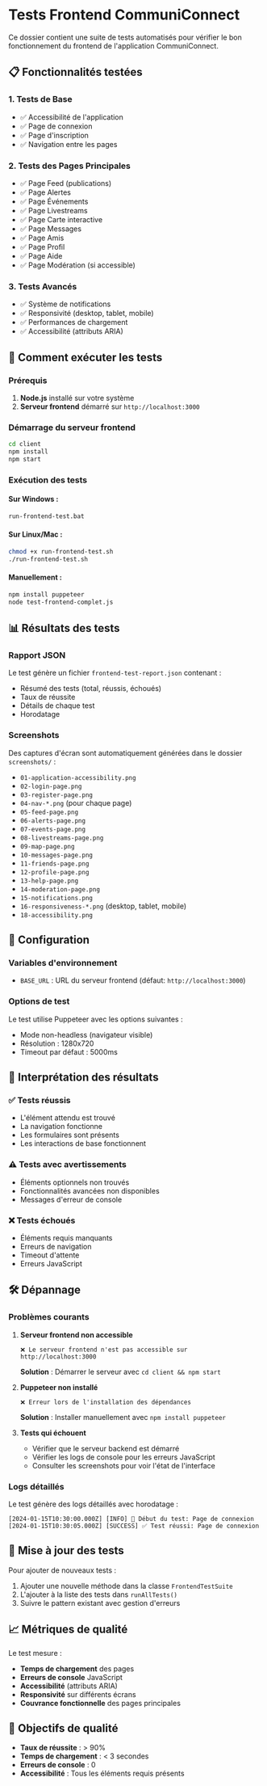# Tests Frontend CommuniConnect

Ce dossier contient une suite de tests automatisés pour vérifier le bon fonctionnement du frontend de l'application CommuniConnect.

## 📋 Fonctionnalités testées

### 1. **Tests de Base**
- ✅ Accessibilité de l'application
- ✅ Page de connexion
- ✅ Page d'inscription
- ✅ Navigation entre les pages

### 2. **Tests des Pages Principales**
- ✅ Page Feed (publications)
- ✅ Page Alertes
- ✅ Page Événements
- ✅ Page Livestreams
- ✅ Page Carte interactive
- ✅ Page Messages
- ✅ Page Amis
- ✅ Page Profil
- ✅ Page Aide
- ✅ Page Modération (si accessible)

### 3. **Tests Avancés**
- ✅ Système de notifications
- ✅ Responsivité (desktop, tablet, mobile)
- ✅ Performances de chargement
- ✅ Accessibilité (attributs ARIA)

## 🚀 Comment exécuter les tests

### Prérequis
1. **Node.js** installé sur votre système
2. **Serveur frontend** démarré sur `http://localhost:3000`

### Démarrage du serveur frontend
```bash
cd client
npm install
npm start
```

### Exécution des tests

#### Sur Windows :
```bash
run-frontend-test.bat
```

#### Sur Linux/Mac :
```bash
chmod +x run-frontend-test.sh
./run-frontend-test.sh
```

#### Manuellement :
```bash
npm install puppeteer
node test-frontend-complet.js
```

## 📊 Résultats des tests

### Rapport JSON
Le test génère un fichier `frontend-test-report.json` contenant :
- Résumé des tests (total, réussis, échoués)
- Taux de réussite
- Détails de chaque test
- Horodatage

### Screenshots
Des captures d'écran sont automatiquement générées dans le dossier `screenshots/` :
- `01-application-accessibility.png`
- `02-login-page.png`
- `03-register-page.png`
- `04-nav-*.png` (pour chaque page)
- `05-feed-page.png`
- `06-alerts-page.png`
- `07-events-page.png`
- `08-livestreams-page.png`
- `09-map-page.png`
- `10-messages-page.png`
- `11-friends-page.png`
- `12-profile-page.png`
- `13-help-page.png`
- `14-moderation-page.png`
- `15-notifications.png`
- `16-responsiveness-*.png` (desktop, tablet, mobile)
- `18-accessibility.png`

## 🔧 Configuration

### Variables d'environnement
- `BASE_URL` : URL du serveur frontend (défaut: `http://localhost:3000`)

### Options de test
Le test utilise Puppeteer avec les options suivantes :
- Mode non-headless (navigateur visible)
- Résolution : 1280x720
- Timeout par défaut : 5000ms

## 📝 Interprétation des résultats

### ✅ Tests réussis
- L'élément attendu est trouvé
- La navigation fonctionne
- Les formulaires sont présents
- Les interactions de base fonctionnent

### ⚠️ Tests avec avertissements
- Éléments optionnels non trouvés
- Fonctionnalités avancées non disponibles
- Messages d'erreur de console

### ❌ Tests échoués
- Éléments requis manquants
- Erreurs de navigation
- Timeout d'attente
- Erreurs JavaScript

## 🛠️ Dépannage

### Problèmes courants

1. **Serveur frontend non accessible**
   ```
   ❌ Le serveur frontend n'est pas accessible sur http://localhost:3000
   ```
   **Solution** : Démarrer le serveur avec `cd client && npm start`

2. **Puppeteer non installé**
   ```
   ❌ Erreur lors de l'installation des dépendances
   ```
   **Solution** : Installer manuellement avec `npm install puppeteer`

3. **Tests qui échouent**
   - Vérifier que le serveur backend est démarré
   - Vérifier les logs de console pour les erreurs JavaScript
   - Consulter les screenshots pour voir l'état de l'interface

### Logs détaillés
Le test génère des logs détaillés avec horodatage :
```
[2024-01-15T10:30:00.000Z] [INFO] 🧪 Début du test: Page de connexion
[2024-01-15T10:30:05.000Z] [SUCCESS] ✅ Test réussi: Page de connexion
```

## 🔄 Mise à jour des tests

Pour ajouter de nouveaux tests :

1. Ajouter une nouvelle méthode dans la classe `FrontendTestSuite`
2. L'ajouter à la liste des tests dans `runAllTests()`
3. Suivre le pattern existant avec gestion d'erreurs

## 📈 Métriques de qualité

Le test mesure :
- **Temps de chargement** des pages
- **Erreurs de console** JavaScript
- **Accessibilité** (attributs ARIA)
- **Responsivité** sur différents écrans
- **Couvrance fonctionnelle** des pages principales

## 🎯 Objectifs de qualité

- **Taux de réussite** : > 90%
- **Temps de chargement** : < 3 secondes
- **Erreurs de console** : 0
- **Accessibilité** : Tous les éléments requis présents 